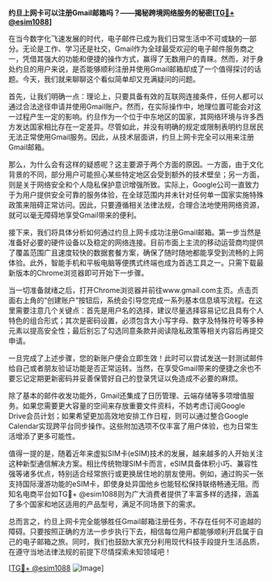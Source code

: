 **约旦上网卡可以注册Gmail邮箱吗？——揭秘跨境网络服务的秘密[[TG💪+ @esim1088](https://t.me/s/esim1088)]**

在当今数字化飞速发展的时代，电子邮件已成为我们日常生活中不可或缺的一部分。无论是工作、学习还是社交，Gmail作为全球最受欢迎的电子邮件服务商之一，凭借其强大的功能和便捷的操作方式，赢得了无数用户的青睐。然而，对于身处约旦的用户来说，是否能够顺利注册并使用Gmail邮箱却成了一个值得探讨的话题。今天，我们就来聊聊这个看似简单却又充满疑问的问题。

首先，让我们明确一点：理论上，只要具备有效的互联网连接条件，任何人都可以通过合法途径申请并使用Gmail账户。然而，在实际操作中，地理位置可能会对这一过程产生一定的影响。约旦作为一个位于中东地区的国家，其网络环境与许多西方发达国家相比存在一定差异。尽管如此，并没有明确的规定或限制表明约旦居民无法正常使用Gmail服务。因此，从技术层面讲，约旦上网卡完全可以用来注册Gmail邮箱。

那么，为什么会有这样的疑惑呢？这主要源于两个方面的原因。一方面，由于文化背景的不同，部分用户可能担心某些特定地区会受到额外的技术壁垒；另一方面，则是关于网络安全和个人隐私保护意识增强所致。实际上，Google公司一直致力于为用户提供安全可靠的服务体验，在全球范围内并未针对任何单一国家实施特殊政策来阻碍正常访问。因此，只要遵循相关法律法规，合理合法地使用网络资源，就可以毫无障碍地享受Gmail带来的便利。

接下来，我们将具体分析如何通过约旦上网卡成功注册Gmail邮箱。第一步当然是准备好必要的硬件设备以及稳定的网络连接。目前市面上主流的移动运营商均提供了覆盖范围广且速度较快的数据套餐方案，确保了随时随地都能享受到流畅的上网体验。此外，智能手机和平板电脑等便携式终端也成为首选工具之一。只需下载最新版本的Chrome浏览器即可开始下一步骤。

当一切准备就绪之后，打开Chrome浏览器并前往www.gmail.com主页。点击页面右上角的“创建账户”按钮后，系统会引导您完成一系列基本信息填写流程。在这里需要注意几个关键点：首先是用户名的选择，建议尽量选择容易记忆且具有个人特色的组合形式；其次是密码设置，必须包含大小写字母、数字及特殊符号等多种元素以提高安全性；最后别忘了勾选同意条款并阅读隐私政策等相关内容后再提交申请。

一旦完成了上述步骤，您的新账户便会立即生效！此时可以尝试发送一封测试邮件给自己或者朋友验证功能是否正常运转。当然，在享受Gmail带来的便捷之余也不要忘记定期更新密码并妥善保管好自己的登录凭证以免造成不必要的麻烦。

除了基本的邮件收发功能外，Gmail还集成了日历管理、云端存储等多项增值服务。如果您需要更大容量的空间来存放重要文件资料，不妨考虑订阅Google Drive会员计划；如果希望更加高效地安排工作日程，则可以通过整合Google Calendar实现跨平台同步操作。这些附加选项不仅丰富了用户体验，也为日常生活增添了更多可能性。

值得一提的是，随着近年来虚拟SIM卡(eSIM)技术的发展，越来越多的人开始关注这种新型通信解决方案。相比传统物理SIM卡而言，eSIM具备体积小巧、兼容性强等诸多优点，特别适合经常旅行或更换居住地的朋友使用。例如，通过购买一张支持国际漫游功能的eSIM卡，即使身处异国他乡也能轻松保持联络畅通无阻。而知名电商平台如TG💪+ @esim1088则为广大消费者提供了丰富多样的选择，涵盖了多个国家和地区适用的产品型号，满足不同场景下的需求。

总而言之，约旦上网卡完全能够胜任Gmail邮箱注册任务，不存在任何不可逾越的障碍。只要按照正确的方法一步步执行下去，相信每位用户都能够顺利开启属于自己的电子邮箱之旅。同时，我们也鼓励大家充分利用现代科技手段提升生活品质，在遵守当地法律法规的前提下尽情探索未知领域吧！

[[TG💪+ @esim1088](https://t.me/s/esim1088) ![Image](https://i.postimg.cc/4NQfJmqS/Snipaste-2025-05-13-00-14-12.png)]